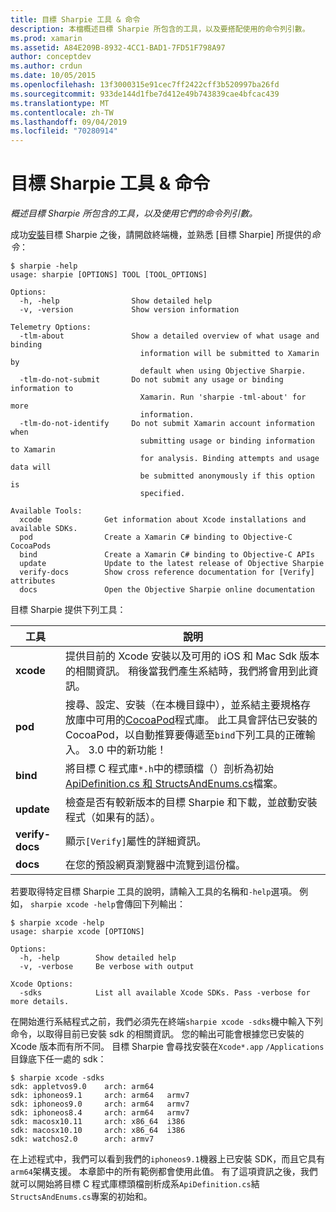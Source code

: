 ```yaml
---
title: 目標 Sharpie 工具 & 命令
description: 本檔概述目標 Sharpie 所包含的工具，以及要搭配使用的命令列引數。
ms.prod: xamarin
ms.assetid: A84E209B-8932-4CC1-BAD1-7FD51F798A97
author: conceptdev
ms.author: crdun
ms.date: 10/05/2015
ms.openlocfilehash: 13f3000315e91cec7ff2422cff3b520997ba26fd
ms.sourcegitcommit: 933de144d1fbe7d412e49b743839cae4bfcac439
ms.translationtype: MT
ms.contentlocale: zh-TW
ms.lasthandoff: 09/04/2019
ms.locfileid: "70280914"
---
```

# <a name="objective-sharpie-tools--commands"></a>目標 Sharpie 工具 & 命令

_概述目標 Sharpie 所包含的工具，以及使用它們的命令列引數。_

成功[安裝](~/cross-platform/macios/binding/objective-sharpie/get-started.md)目標 Sharpie 之後，請開啟終端機，並熟悉 [目標 Sharpie] 所提供的*命令*：

```
$ sharpie -help
usage: sharpie [OPTIONS] TOOL [TOOL_OPTIONS]

Options:
  -h, -help                Show detailed help
  -v, -version             Show version information

Telemetry Options:
  -tlm-about               Show a detailed overview of what usage and binding
                             information will be submitted to Xamarin by
                             default when using Objective Sharpie.
  -tlm-do-not-submit       Do not submit any usage or binding information to
                             Xamarin. Run 'sharpie -tml-about' for more
                             information.
  -tlm-do-not-identify     Do not submit Xamarin account information when
                             submitting usage or binding information to Xamarin
                             for analysis. Binding attempts and usage data will
                             be submitted anonymously if this option is
                             specified.

Available Tools:
  xcode              Get information about Xcode installations and available SDKs.
  pod                Create a Xamarin C# binding to Objective-C CocoaPods
  bind               Create a Xamarin C# binding to Objective-C APIs
  update             Update to the latest release of Objective Sharpie
  verify-docs        Show cross reference documentation for [Verify] attributes
  docs               Open the Objective Sharpie online documentation
```

目標 Sharpie 提供下列工具：

|工具|說明|
|--- |--- |
|**xcode**|提供目前的 Xcode 安裝以及可用的 iOS 和 Mac Sdk 版本的相關資訊。 稍後當我們產生系結時，我們將會用到此資訊。|
|**pod**|搜尋、設定、安裝（在本機目錄中），並系結主要規格存放庫中可用的[CocoaPod](https://cocoapods.org/)程式庫。 此工具會評估已安裝的 CocoaPod，以自動推算要傳遞至`bind`下列工具的正確輸入。 3\.0 中的新功能！|
|**bind**|將目標 C 程式庫`*.h`中的標頭檔（）剖析為初始[ApiDefinition.cs 和 StructsAndEnums.cs](~/cross-platform/macios/binding/objective-sharpie/platform/apidefinitions-structsandenums.md)檔案。|
|**update**|檢查是否有較新版本的目標 Sharpie 和下載，並啟動安裝程式（如果有的話）。|
|**verify-docs**|顯示`[Verify]`屬性的詳細資訊。|
|**docs**|在您的預設網頁瀏覽器中流覽到這份檔。|

若要取得特定目標 Sharpie 工具的說明，請輸入工具的名稱和`-help`選項。 例如， `sharpie xcode -help`會傳回下列輸出：

```
$ sharpie xcode -help
usage: sharpie xcode [OPTIONS]

Options:
  -h, -help        Show detailed help
  -v, -verbose     Be verbose with output

Xcode Options:
  -sdks            List all available Xcode SDKs. Pass -verbose for more details.
```

在開始進行系結程式之前，我們必須先在終端`sharpie xcode -sdks`機中輸入下列命令，以取得目前已安裝 sdk 的相關資訊。 您的輸出可能會根據您已安裝的 Xcode 版本而有所不同。 目標 Sharpie 會尋找安裝在`Xcode*.app` `/Applications`目錄底下任一處的 sdk：

```
$ sharpie xcode -sdks
sdk: appletvos9.0    arch: arm64
sdk: iphoneos9.1     arch: arm64   armv7
sdk: iphoneos9.0     arch: arm64   armv7
sdk: iphoneos8.4     arch: arm64   armv7
sdk: macosx10.11     arch: x86_64  i386
sdk: macosx10.10     arch: x86_64  i386
sdk: watchos2.0      arch: armv7
```

在上述程式中，我們可以看到我們的`iphoneos9.1`機器上已安裝 SDK，而且它具有`arm64`架構支援。 本章節中的所有範例都會使用此值。 有了這項資訊之後，我們就可以開始將目標 C 程式庫標頭檔剖析成系`ApiDefinition.cs`結`StructsAndEnums.cs`專案的初始和。
